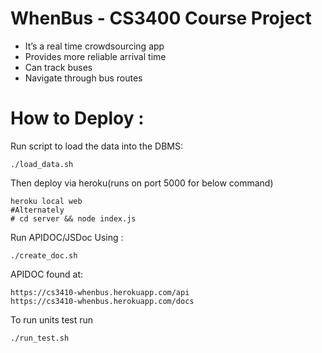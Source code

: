 # WhenBus - CS3400 Course Project

- It’s a real time crowdsourcing app
- Provides more reliable arrival time
- Can track buses
- Navigate through bus routes

How to Deploy :
===============

Run script to load the data into the DBMS:
	
	./load_data.sh

Then deploy via heroku(runs on port 5000 for below command)
	
	heroku local web
	#Alternately
	# cd server && node index.js
	  

Run APIDOC/JSDoc Using :

	./create_doc.sh

APIDOC found at:

	https://cs3410-whenbus.herokuapp.com/api
	https://cs3410-whenbus.herokuapp.com/docs

To  run units test run
	
	./run_test.sh
